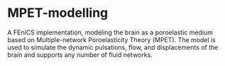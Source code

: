# MPET-modelling
A FEniCS implementation, modeling the brain as a poroelastic medium based on Multiple-network Poroelasticity Theory (MPET). The model is used to simulate the dynamic pulsations, flow, and displacements of the brain and supports any number of fluid networks.
